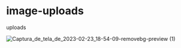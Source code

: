 # image-uploads
uploads

![Captura_de_tela_de_2023-02-23_18-54-09-removebg-preview (1)](https://user-images.githubusercontent.com/78454964/221043286-231d8e80-291a-4471-8c8c-a7b875bb2dcc.png)
